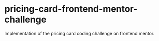 # pricing-card-frontend-mentor-challenge
Implementation of the pricing card coding challenge on frontend mentor.

